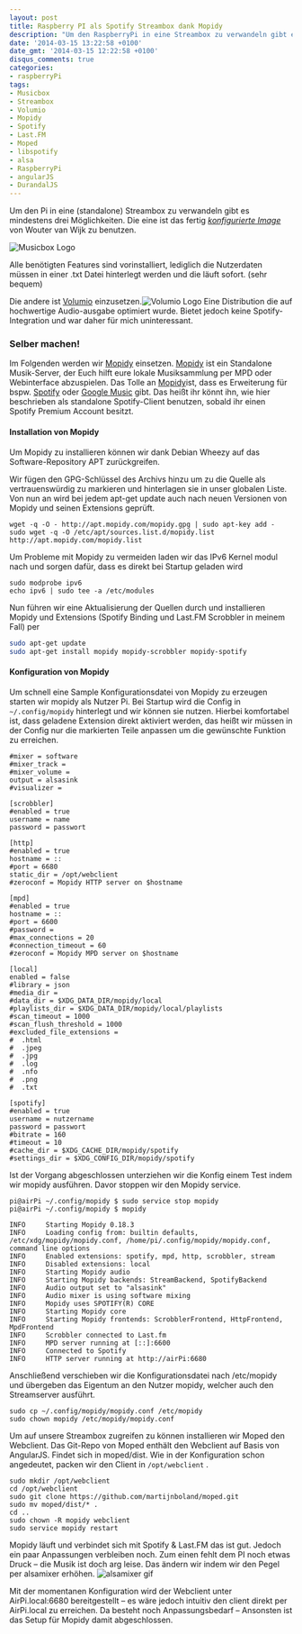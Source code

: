 ```yaml
---
layout: post
title: Raspberry PI als Spotify Streambox dank Mopidy
description: "Um den RaspberryPi in eine Streambox zu verwandeln gibt es drei Möglichkeiten. Volumio, Musicbox oder wir konfigurieren einfach selbst. Wie werde ich hier zeigen."
date: '2014-03-15 13:22:58 +0100'
date_gmt: '2014-03-15 12:22:58 +0100'
disqus_comments: true
categories:
- raspberryPi
tags:
- Musicbox
- Streambox
- Volumio
- Mopidy
- Spotify
- Last.FM
- Moped
- libspotify
- alsa
- RaspberryPi
- angularJS
- DurandalJS
---
```

[1]: http://www.woutervanwijk.nl/pimusicbox/ 'Pi MusicBox'
[2]: https://volumio.org 'Volumio'
[3]: https://www.mopidy.com/
[4]: https://spotify.com
[5]: https://music.google.com


Um den Pi in eine (standalone) Streambox zu verwandeln gibt es mindestens drei Möglichkeiten.
Die eine ist das fertig [*konfigurierte Image*][1] von Wouter van Wijk zu benutzen. 

![Musicbox Logo](/res/logo-small.png)

Alle benötigten Features sind vorinstalliert, lediglich die Nutzerdaten müssen in einer .txt Datei hinterlegt werden und die läuft sofort. (sehr bequem)


Die andere ist [Volumio][2] einzusetzen.![Volumio Logo](/res/logo1.png)
Eine Distribution die auf hochwertige Audio-ausgabe optimiert wurde. Bietet jedoch keine Spotify-Integration und war daher für mich uninteressant.

### Selber machen!

Im Folgenden werden wir [Mopidy][3] einsetzen. [Mopidy][3] ist ein Standalone Musik-Server, der Euch hilft eure lokale Musiksammlung per MPD oder Webinterface abzuspielen. Das Tolle an [Mopidy][3]ist, dass es Erweiterung für bspw. [Spotify][4] oder [Google Music][5] gibt. Das heißt ihr könnt ihn, wie hier beschrieben als standalone Spotify-Client benutzen, sobald ihr einen Spotify Premium Account besitzt.

#### Installation von Mopidy
Um Mopidy zu installieren können wir dank Debian Wheezy auf das Software-Repository APT zurückgreifen.

Wir fügen den GPG-Schlüssel des Archivs hinzu um zu die Quelle als vertrauenswürdig zu markieren und hinterlagen sie in unser globalen Liste.
Von nun an wird bei jedem apt-get update auch nach neuen Versionen von Mopidy und seinen Extensions geprüft.

```
wget -q -O - http://apt.mopidy.com/mopidy.gpg | sudo apt-key add -
sudo wget -q -O /etc/apt/sources.list.d/mopidy.list http://apt.mopidy.com/mopidy.list
```

Um Probleme mit Mopidy zu vermeiden laden wir das IPv6 Kernel modul nach und sorgen dafür, dass es direkt bei Startup geladen wird

```
sudo modprobe ipv6
echo ipv6 | sudo tee -a /etc/modules
```

Nun führen wir eine Aktualisierung der Quellen durch und installieren Mopidy und Extensions (Spotify Binding und Last.FM Scrobbler in meinem Fall) per

```sh
sudo apt-get update
sudo apt-get install mopidy mopidy-scrobbler mopidy-spotify
```

#### Konfiguration von Mopidy
Um schnell eine Sample Konfigurationsdatei von Mopidy zu erzeugen starten wir mopidy als Nutzer Pi.
Bei Startup wird die Config in ``` ~/.config/mopidy ``` hinterlegt und wir können sie nutzen. Hierbei komfortabel ist, dass geladene Extension direkt aktiviert werden, das heißt wir müssen in der Config nur die markierten Teile anpassen um die gewünschte Funktion zu erreichen.

```
#mixer = software
#mixer_track =
#mixer_volume =
output = alsasink
#visualizer =
 
[scrobbler]
#enabled = true
username = name
password = passwort
 
[http]
#enabled = true
hostname = ::
#port = 6680
static_dir = /opt/webclient
#zeroconf = Mopidy HTTP server on $hostname
 
[mpd]
#enabled = true
hostname = ::
#port = 6600
#password =
#max_connections = 20
#connection_timeout = 60
#zeroconf = Mopidy MPD server on $hostname
 
[local]
enabled = false
#library = json
#media_dir =
#data_dir = $XDG_DATA_DIR/mopidy/local
#playlists_dir = $XDG_DATA_DIR/mopidy/local/playlists
#scan_timeout = 1000
#scan_flush_threshold = 1000
#excluded_file_extensions =
#  .html
#  .jpeg
#  .jpg
#  .log
#  .nfo
#  .png
#  .txt
 
[spotify]
#enabled = true
username = nutzername
password = passwort
#bitrate = 160
#timeout = 10
#cache_dir = $XDG_CACHE_DIR/mopidy/spotify
#settings_dir = $XDG_CONFIG_DIR/mopidy/spotify
```

Ist der Vorgang abgeschlossen unterziehen wir die Konfig einem Test indem wir mopidy ausführen.
Davor stoppen wir den Mopidy service.

```
pi@airPi ~/.config/mopidy $ sudo service stop mopidy
pi@airPi ~/.config/mopidy $ mopidy
 
INFO     Starting Mopidy 0.18.3
INFO     Loading config from: builtin defaults, /etc/xdg/mopidy/mopidy.conf, /home/pi/.config/mopidy/mopidy.conf, command line options
INFO     Enabled extensions: spotify, mpd, http, scrobbler, stream
INFO     Disabled extensions: local
INFO     Starting Mopidy audio
INFO     Starting Mopidy backends: StreamBackend, SpotifyBackend
INFO     Audio output set to "alsasink"
INFO     Audio mixer is using software mixing
INFO     Mopidy uses SPOTIFY(R) CORE
INFO     Starting Mopidy core
INFO     Starting Mopidy frontends: ScrobblerFrontend, HttpFrontend, MpdFrontend
INFO     Scrobbler connected to Last.fm
INFO     MPD server running at [::]:6600
INFO     Connected to Spotify
INFO     HTTP server running at http://airPi:6680
```

Anschließend verschieben wir die Konfigurationsdatei nach /etc/mopidy und übergeben das Eigentum an den Nutzer mopidy, welcher auch den Streamserver ausführt.

```
sudo cp ~/.config/mopidy/mopidy.conf /etc/mopidy
sudo chown mopidy /etc/mopidy/mopidy.conf
```

Um auf unsere Streambox zugreifen zu können installieren wir Moped den Webclient. Das Git-Repo von Moped enthält den Webclient auf Basis von AngularJS. Findet sich in moped/dist. Wie in der Konfiguration schon angedeutet, packen wir den Client in ```/opt/webclient``` .

```
sudo mkdir /opt/webclient
cd /opt/webclient
sudo git clone https://github.com/martijnboland/moped.git
sudo mv moped/dist/* .
cd ..
sudo chown -R mopidy webclient
sudo service mopidy restart
```
Mopidy läuft und verbindet sich mit Spotify & Last.FM das ist gut.
Jedoch ein paar Anpassungen verbleiben noch.
Zum einen fehlt dem PI noch etwas Druck – die Musik ist doch arg leise.
Das ändern wir indem wir den Pegel per alsamixer erhöhen.
![alsamixer gif](/res/alsamix.gif)

Mit der momentanen Konfiguration wird der Webclient unter AirPi.local:6680 bereitgestellt – es wäre jedoch intuitiv den client direkt per AirPi.local zu erreichen. Da besteht noch Anpassungsbedarf – Ansonsten ist das Setup für Mopidy damit abgeschlossen.
